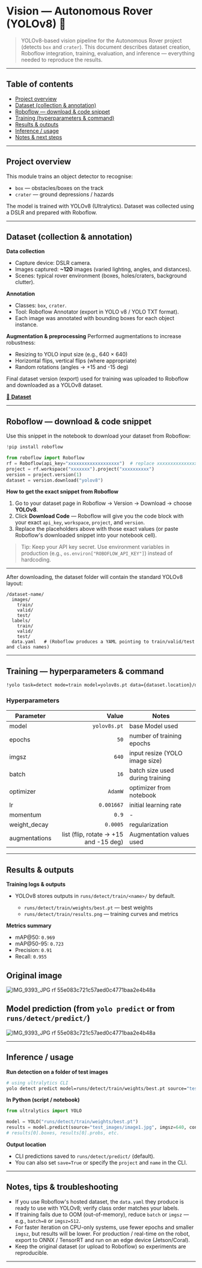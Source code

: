 # Vision — Autonomous Rover (YOLOv8) 🚀

> YOLOv8-based vision pipeline for the Autonomous Rover project (detects `box` and `crater`).
> This document describes dataset creation, Roboflow integration, training, evaluation, and inference — everything needed to reproduce the results.

---

## Table of contents

* [Project overview](#project-overview)
* [Dataset (collection & annotation)](#dataset-collection--annotation)
* [Roboflow — download & code snippet](#roboflow---download--code-snippet)
* [Training (hyperparameters & command)](#training-hyperparameters--command)
* [Results & outputs](#results--outputs)
* [Inference / usage](#inference--usage)
* [Notes & next steps](#notes--next-steps)

---

## Project overview

This module trains an object detector to recognise:

* `box` — obstacles/boxes on the track
* `crater` — ground depressions / hazards

The model is trained with YOLOv8 (Ultralytics). Dataset was collected using a DSLR and prepared with Roboflow.

---

## Dataset (collection & annotation)

**Data collection**

* Capture device: DSLR camera.
* Images captured: **~120** images (varied lighting, angles, and distances).
* Scenes: typical rover environment (boxes, holes/craters, background clutter).

**Annotation**

* Classes: `box`, `crater`.
* Tool: Roboflow Annotator (export in YOLO v8 / YOLO TXT format).
* Each image was annotated with bounding boxes for each object instance.

**Augmentation & preprocessing**
Performed augmentations to increase robustness:

* Resizing to YOLO input size (e.g., 640 × 640)
* Horizontal flips, vertical flips (where appropriate)
* Random rotations (angles -> +15 and -15 deg)

Final dataset version (export) used for training was uploaded to Roboflow and downloaded as a YOLOv8 dataset.

[📂 **Dataset**](./Dataset_Results/datasets/isro_model-1) 

---

## Roboflow — download & code snippet

Use this snippet in the notebook to download your dataset from Roboflow:

```python
!pip install roboflow

from roboflow import Roboflow
rf = Roboflow(api_key="xxxxxxxxxxxxxxxxxxx")  # replace xxxxxxxxxxxxxxxxx with your Roboflow API key
project = rf.workspace("xxxxxxx").project("xxxxxxxxxx")
version = project.version(1)
dataset = version.download("yolov8")
```

**How to get the exact snippet from Roboflow**

1. Go to your dataset page in Roboflow → Version → Download → choose **YOLOv8**.
2. Click **Download Code** — Roboflow will give you the code block with your exact `api_key`, `workspace`, `project`, and `version`.
3. Replace the placeholders above with those exact values (or paste Roboflow's downloaded snippet into your notebook cell).

> Tip: Keep your API key secret. Use environment variables in production (e.g., `os.environ["ROBOFLOW_API_KEY"]`) instead of hardcoding.

---


After downloading, the dataset folder will contain the standard YOLOv8 layout:

```
/dataset-name/
  images/
    train/
    valid/
    test/
  labels/
    train/
    valid/
    test/
  data.yaml   # (Roboflow produces a YAML pointing to train/valid/test and class names)
```

---

## Training — hyperparameters & command

```bash
!yolo task=detect mode=train model=yolov8s.pt data={dataset.location}/data.yaml epochs=50 imgsz=640 plots=True
```

### Hyperparameters

| Parameter     |                 Value                 | Notes                            |
| ------------- | ------------------------------------: | -------------------------------- |
| model         |                          `yolov8s.pt` | base Model used                  |
| epochs        |                                  `50` | number of training epochs        |
| imgsz         |                                 `640` | input resize (YOLO image size)   |
| batch         |                                  `16` | batch size used during training  |
| optimizer     |                               `AdamW` | optimizer from notebook          |
| lr            |                            `0.001667` | initial learning rate            |
| momentum      |                                 `0.9` |          -                       |
| weight_decay  |                              `0.0005` | regularization                   |
| augmentations | list (flip, rotate -> +15 and -15 deg)| Augmentation values used         |


---

## Results & outputs

**Training logs & outputs**

* YOLOv8 stores outputs in `runs/detect/train/<name>/` by default.

  * `runs/detect/train/weights/best.pt` — best weights
  * `runs/detect/train/results.png` — training curves and metrics

**Metrics summary**

* mAP@50: `0.969`
* mAP@50-95: `0.723`
* Precision: `0.91`
* Recall: `0.955`



## Original image

 ![IMG_9393_JPG rf 55e083c721c57aed0c4771baa2e4b48a](https://github.com/user-attachments/assets/9365cf05-f7f6-4491-918a-5d528f2945f6)


## Model prediction (from `yolo predict` or from `runs/detect/predict/`)

![IMG_9393_JPG rf 55e083c721c57aed0c4771baa2e4b48a](https://github.com/user-attachments/assets/4e12f035-aa7a-418f-ae9b-b03ff32153a2)

---

## Inference / usage

**Run detection on a folder of test images**

```bash
# using ultralytics CLI
yolo detect predict model=runs/detect/train/weights/best.pt source="test_images/" save=True
```

**In Python (script / notebook)**

```python
from ultralytics import YOLO

model = YOLO("runs/detect/train/weights/best.pt")
results = model.predict(source="test_images/image1.jpg", imgsz=640, conf=0.25)
# results[0].boxes, results[0].probs, etc.
```

**Output location**

* CLI predictions saved to `runs/detect/predict/` (default).
* You can also set `save=True` or specify the `project` and `name` in the CLI.

---

## Notes, tips & troubleshooting

* If you use Roboflow's hosted dataset, the `data.yaml` they produce is ready to use with YOLOv8; verify class order matches your labels.
* If training fails due to OOM (out-of-memory), reduce `batch` or `imgsz` — e.g., `batch=8` or `imgsz=512`.
* For faster iteration on CPU-only systems, use fewer epochs and smaller `imgsz`, but results will be lower. For production / real-time on the robot, export to ONNX / TensorRT and run on an edge device (Jetson/Coral).
* Keep the original dataset (or upload to Roboflow) so experiments are reproducible.

---
